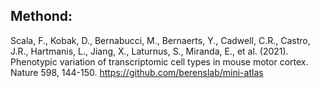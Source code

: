 ## Methond:
Scala, F., Kobak, D., Bernabucci, M., Bernaerts, Y., Cadwell, C.R., Castro, J.R., Hartmanis, L., Jiang, X., Laturnus, S., Miranda, E., et al. (2021). Phenotypic variation of transcriptomic cell types in mouse motor cortex. Nature 598, 144-150. https://github.com/berenslab/mini-atlas
